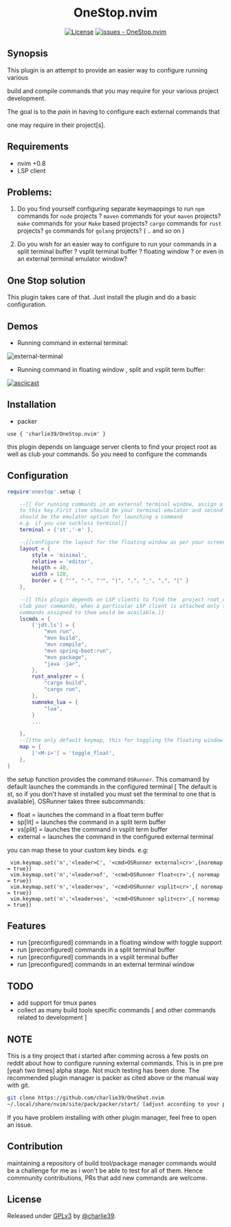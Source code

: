 <div align="center">

# OneStop.nvim

[![License](https://img.shields.io/badge/License-GPLv3-blue)](#license)
[![issues - OneStop.nvim](https://img.shields.io/github/issues/charlie39/OneStop.nvim)](https://github.com/charlie39/OneStop.nvim/issues)

</div>

## Synopsis


This plugin is an attempt to provide an easier way to configure running various

build and compile commands that you may require for your various project development.

The goal is to  the _pain_ in having to configure each external commands that

one may require in their project[s].

## Requirements

* nvim +0.8
* LSP client


## Problems:

1. Do you find yourself configuring separate keymappings to run ```npm``` commands for ```node```
   projects ? ```maven``` commands for your ```maven``` projects? ```make``` commands for your
   ```Make``` based projects? ```cargo``` commands for ```rust``` projects?
   ```go``` commands for ```golang``` projects? ( .. and so on )

2. Do you wish for an easier way to configure to run your commands in a split terminal buffer ?
   vsplit terminal buffer ? floating window ? or even in an external terminal emulator window?

## One Stop solution

This plugin takes care of that.
Just install the plugin and do a basic configuration.


## Demos
* Running command in external terminal:

![external-terminal](https://user-images.githubusercontent.com/13074369/185806273-e5d56b4b-0ad2-4b99-83a6-1f03fb8deac0.gif)

* Running command in floating window , split and vsplit term buffer:

[![asciicast](https://asciinema.org/a/516276.svg)](https://asciinema.org/a/516276)

## Installation

* packer

```
use { 'charlie39/OneStop.nvim' }
```
this plugin depends on language server clients to find your project root as well
as club your commands. So you need to configure the commands


## Configuration

```lua
require'onestop'.setup {

    --[[ For running commands in an external terminal window, assign a table
    to this key.First item should be your terminal emulator and second item
    should be the emulator option for launching a command
    e.g. if you use suckless terminal]]
    terminal = {'st','-e' },

    --[[configure the layout for the floating window as per your screen ( if the default is not good for you)]]
    layout = {
        style = 'minimal',
        relative = 'editor',
        heigth = 40,
        width = 120,
        border = { "⌜", "-", "⌝", "|", "⌟", "_", "⌞", "|" }
    },

    --[[ this plugin depends on LSP clients to find the  project root_dir as well as
    club your commands, when a particular LSP client is attached only the
    commands assigned to them would be available.]]
    lscmds = {
        ['jdt.ls'] = {
            "mvn run",
            "mvn build",
            "mvn compile",
            "mvn spring-boot:run",
            "mvn package",
            "java -jar",
        },
        rust_analyzer = {
            "cargo build",
            "cargo run",
        },
        sumneko_lua = {
            "lua",
        }
        ...

    },
    --[[the only default keymap, this for toggling the floating window ]]
    map = {
        ['<M-i>'] = 'toggle_float',
    },
}

```

the setup function provides the command ```OSRunner```. This comamand by default
launches the commands in the configured terminal [ The default is st, so if you
don't have st installed you must set the terminal to one that is available].
OSRunner takes three subcommands:

- float = launches the command in a float term buffer
- sp[lit] = launches the command in a split term buffer
- vs[plit] = launches the command in vsplit term buffer
- external = launches the command in the configured  external terminal

you can map these to your custom key binds.
e.g:

```
 vim.keymap.set('n','<leader>C', '<cmd>OSRunner external<cr>',{noremap = true})
 vim.keymap.set('n','<leader>of', '<cmd>OSRunner float<cr>',{ noremap = true})
 vim.keymap.set('n','<leader>ov', '<cmd>OSRunner vsplit<cr>',{ noremap = true})
 vim.keymap.set('n','<leader>os', '<cmd>OSRunner split<cr>',{ noremap = true})

```

## Features

* run [preconfigured] commands in a floating window with toggle support
* run [preconfigured] commands in a split terminal buffer
* run [preconfigured] commands in a vsplit terminal buffer
* run [preconfigured] commands in an external terminal window

## TODO

* add support for tmux panes
* collect as many build tools specific commands [ and other commands related to
development ]

## NOTE

This is a tiny project that i started after comming across a few posts on reddit about how to configure running external commands.
This is in pre pre [yeah two times] alpha stage. Not much testing has been done.
The recommended plugin manager is packer as cited above or the manual way with
git.

```sh
git clone https://github.com/charlie39/OneShot.nvim
~/.local/share/nvim/site/pack/packer/start/ [adjust according to your plugin.path]
```
If you have problem installing with other plugin manager, feel free to open an issue.

## Contribution

maintaining a repository of build tool/package manager commands would be a challenge for
me as i won't be able to test for all of them. Hence  commnunity
contributions, PRs that add new commands are welcome.



## License

Released under [GPLv3](/LICENSE) by [@charlie39](https://github.com/charlie39).
